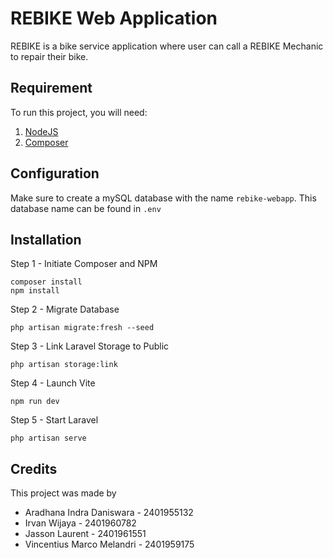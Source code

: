 # REBIKE Web Application
REBIKE is a bike service application where user can call a REBIKE Mechanic to repair their bike.

## Requirement
To run this project, you will need:
1. [NodeJS](https://nodejs.org/en/download/current/)
2. [Composer](https://getcomposer.org/download/)

## Configuration
Make sure to create a mySQL database with the name `rebike-webapp`. This database name can be found in `.env`

## Installation
Step 1 - Initiate Composer and NPM
```
composer install
npm install
```

Step 2 - Migrate Database
```
php artisan migrate:fresh --seed
```

Step 3 - Link Laravel Storage to Public
```
php artisan storage:link
```

Step 4 - Launch Vite
```
npm run dev
```

Step 5 - Start Laravel
```
php artisan serve
```

## Credits
This project was made by
- Aradhana Indra Daniswara - 2401955132
- Irvan Wijaya - 2401960782
- Jasson Laurent - 2401961551
- Vincentius Marco Melandri - 2401959175



